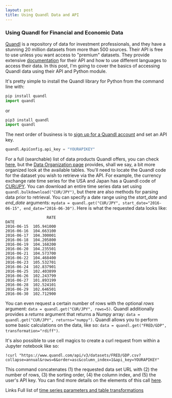 ```yaml
---
layout: post
title: Using Quandl Data and API
---
```


### Using Quandl for Financial and Economic Data

[Quandl](https://www.quandl.com/) is a repository of data for investment professionals, and they have a stunning 20 million datasets from more than 500 sources. Their API is free to use unless you want access to "premium" datasets. They provide extensive [documentation](https://docs.quandl.com/) for their API and how to use different languages to access their data. In this post, I'm going to cover the basics of accessing Quandl data using their API and Python module.

It's pretty simple to install the Quandl library for Python from the command line with:

```python
pip install quandl
import quandl
``` 

or 

```python
pip3 install quandl
import quandl
```

The next order of business is to [sign up for a Quandl account](https://www.quandl.com/users/login) and set an API key.

```python
quandl.ApiConfig.api_key = "YOURAPIKEY"
```
For a full (searchable) list of data products Quandl offers, you can check [here](https://www.quandl.com/search?query=), but the [Data Organization page](https://docs.quandl.com/docs/data-organization) provides, shall we say, a bit more organized look at the available tables. You'll need to locate the Quandl code for the dataset you wish to retrieve via the API. For example, the currency exchange rate time series for the USA and Japan has a Quandl code of [CUR/JPY](https://www.quandl.com/data/CUR/JPY). You can download an entire time series data set using `quandl.bulkdownload("CUR/JPY")`, but there are also methods for parsing data prior to retrieval. You can specify a date range using the _start_date_ and _end_date_ arguments: `mydata = quandl.get("CUR/JPY", start_date="2016-06-15", end_date="2016-06-30")`. Here is what the requested data looks like:

```
                  RATE
DATE                  
2016-06-15  105.941000
2016-06-16  104.663100
2016-06-17  104.300001
2016-06-18  104.205800
2016-06-19  104.168200
2016-06-20  104.235501
2016-06-21  104.573700
2016-06-22  104.468400
2016-06-23  105.532701
2016-06-24  102.837901
2016-06-25  102.403899
2016-06-26  102.243799
2016-06-27  101.893199
2016-06-28  102.524101
2016-06-29  102.646501
2016-06-30  102.712900
```

You can even request a certain number of rows with the optional _rows_ argument: `data = quandl.get("CUR/JPY", rows=5)`. Quandl additionally provides a _returns_ argument that returns a Numpy array: `data = quandl.get("CUR/JPY", returns="numpy")`. Quandl allows you to perform some basic calculations on the data, like so: `data = quandl.get("FRED/GDP", transformation="rdiff")`.

It's also possible to use cell magics to create a curl request from within a Jupyter notebook like so:

`!curl "https://www.quandl.com/api/v3/datasets/FRED/GDP.csv?collapse=annual&rows=6&order=asc&column_index=1&api_key=YOURAPIKEY"`

This command concatenates (1) the requested data set URL with (2) the number of rows, (3) the sorting order, (4) the column index, and (5) the user's API key. You can find more details on the elements of this call [here](https://docs.quandl.com/docs/quick-start-examples-1).

Links
Full list of [time series parameters and table transformations](https://docs.quandl.com/docs/parameters-2)
